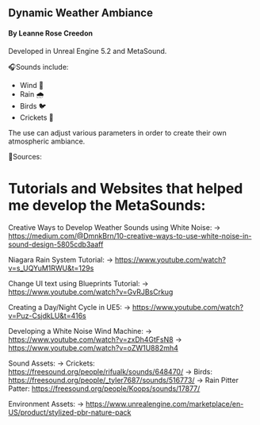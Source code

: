 ## Dynamic Weather Ambiance ##
#### By Leanne Rose Creedon ####

Developed in Unreal Engine 5.2 and MetaSound.

🎧Sounds include:

- Wind 🍂
- Rain 🌧️
- Birds 🐦
- Crickets 🦗

The use can adjust various parameters in order to create their own atmospheric ambiance.

📔Sources:

# Tutorials and Websites that helped me develop the MetaSounds: #

Creative Ways to Develop Weather Sounds using White Noise:
-> https://medium.com/@DmnkBrn/10-creative-ways-to-use-white-noise-in-sound-design-5805cdb3aaff

Niagara Rain System Tutorial:
-> https://www.youtube.com/watch?v=s_UQYuM1RWU&t=129s

Change UI text using Blueprints Tutorial:
-> https://www.youtube.com/watch?v=GvRJBsCrkug

Creating a Day/Night Cycle in UE5:
-> https://www.youtube.com/watch?v=Puz-CsjdkLU&t=416s

Developing a White Noise Wind Machine:
 -> https://www.youtube.com/watch?v=zxDh4GtFsN8
 -> https://www.youtube.com/watch?v=oZW1U882mh4

Sound Assets:
-> Crickets: https://freesound.org/people/rifualk/sounds/648470/
-> Birds: https://freesound.org/people/_tyler7687/sounds/516773/
-> Rain Pitter Patter: https://freesound.org/people/Koops/sounds/17877/

Environment Assets:
-> https://www.unrealengine.com/marketplace/en-US/product/stylized-pbr-nature-pack

